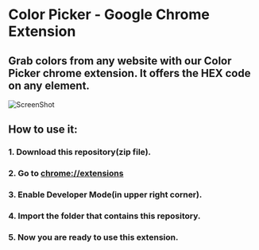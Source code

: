 # Color Picker - Google Chrome Extension

## Grab colors from any website with our Color Picker chrome extension. It offers the HEX code on any element. 

<!-- <p align="center">
  <img src="Screenshot.jpg" width="1000" title="hover text">
</p> -->

![ScreenShot](https://github.com/parthsali/Google-Chrome-Color-Picker-Extension/blob/main/Screenshot.jpg)

## How to use it:
 ### 1. Download this repository(zip file).
 ### 2. Go to [chrome://extensions](chrome://extensions/)
### 3. Enable Developer Mode(in upper right corner).
### 4. Import the folder that contains this repository.
### 5. Now you are ready to use this extension.
